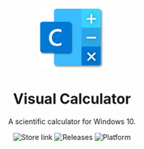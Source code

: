 <p align="center">
  <img width="128" src="assets/logo.png">
</p>

<h1 align="center">Visual Calculator</h1>
<p align="center">A scientific calculator for Windows 10.</p>

<p align="center">
  <a style="text-decoration:none" href="https://www.microsoft.com/store/apps/9N4TKQGXNG9C">
    <img src="https://img.shields.io/badge/Microsoft%20Store-Download-orange.svg?style=flat-square" alt="Store link" />
  </a>
  <a style="text-decoration:none" href="https://github.com/JasonStein/Notepads/releases">
    <img src="https://img.shields.io/github/release/jasonstein/notepads.svg?label=latest%20version&style=flat-square" alt="Releases" />
  </a>
  <a style="text-decoration:none">
    <img src="https://img.shields.io/badge/platform-windows%2010%20%7C%20uwp-yellow.svg?style=flat-square" alt="Platform" />
  </a>
</p>
